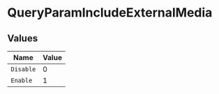 # QueryParamIncludeExternalMedia


## Values

| Name      | Value     |
| --------- | --------- |
| `Disable` | 0         |
| `Enable`  | 1         |